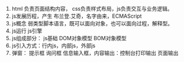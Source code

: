 1. html 负责页面结构内容， css负责样式布局，js负责交互与业务逻辑。
2. js发展历程，产生 布兰登.艾奇，名字由来，ECMAScript
3. js概念 弱类型脚本语言，既可以面向对象，也可以面向过程，解释型。
4. js运行  js引擎
5. js组成部分： js基础  DOM对象模型  BOM对象模型
6. js引入方式：行内js，内部js，外部js
7. 弹窗： 提示框  询问框  信息输入框，内容输出：控制台打印输出  页面输出